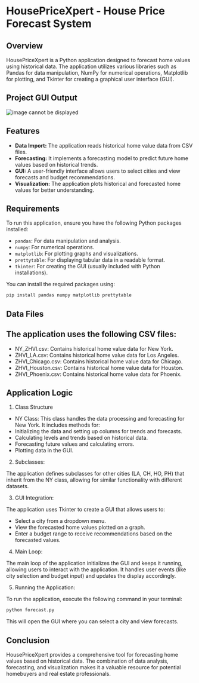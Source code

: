 # HousePriceXpert - House Price Forecast System

## Overview

HousePriceXpert is a Python application designed to forecast home values using historical data. The application utilizes various libraries such as Pandas for data manipulation, NumPy for numerical operations, Matplotlib for plotting, and Tkinter for creating a graphical user interface (GUI).

## Project GUI Output
![image cannot be displayed](/blob/main/image_gui.jpg)

## Features

*   **Data Import:** The application reads historical home value data from CSV files.
*   **Forecasting:** It implements a forecasting model to predict future home values based on historical trends.
*   **GUI:** A user-friendly interface allows users to select cities and view forecasts and budget recommendations.
*   **Visualization:** The application plots historical and forecasted home values for better understanding.

## Requirements

To run this application, ensure you have the following Python packages installed:

*   `pandas`: For data manipulation and analysis.
*   `numpy`: For numerical operations.
*   `matplotlib`: For plotting graphs and visualizations.
*   `prettytable`: For displaying tabular data in a readable format.
*   `tkinter`: For creating the GUI (usually included with Python installations).

You can install the required packages using:

```bash
pip install pandas numpy matplotlib prettytable
```
## Data Files

## The application uses the following CSV files:

*    NY_ZHVI.csv: Contains historical home value data for New York.
*    ZHVI_LA.csv: Contains historical home value data for Los Angeles.
*    ZHVI_Chicago.csv: Contains historical home value data for Chicago.
*    ZHVI_Houston.csv: Contains historical home value data for Houston.
*    ZHVI_Phoenix.csv: Contains historical home value data for Phoenix.

## Application Logic

1. Class Structure
*    NY Class: This class handles the data processing and forecasting for New York. It includes methods for:
*    Initializing the data and setting up columns for trends and forecasts.
*    Calculating levels and trends based on historical data.
*    Forecasting future values and calculating errors.
*    Plotting data in the GUI.

2. Subclasses:
   
The application defines subclasses for other cities (LA, CH, HO, PH) that inherit from the NY class, allowing for similar functionality with different datasets.

3. GUI Integration:
   
The application uses Tkinter to create a GUI that allows users to:
*	Select a city from a dropdown menu.
*	View the forecasted home values plotted on a graph.
*	Enter a budget range to receive recommendations based on the forecasted values.

4. Main Loop:
   
The main loop of the application initializes the GUI and keeps it running, allowing users to interact with the application.  It handles user events (like city selection and budget input) and updates the display accordingly.

5. Running the Application:
   
To run the application, execute the following command in your terminal:

```Bash
python forecast.py
```
This will open the GUI where you can select a city and view forecasts.

## Conclusion
HousePriceXpert provides a comprehensive tool for forecasting home values based on historical data. The combination of data analysis, forecasting, and visualization makes it a valuable resource for potential homebuyers and real estate professionals.
